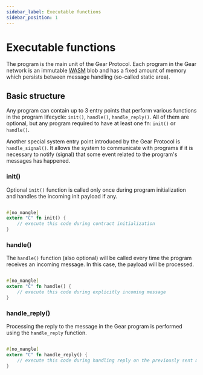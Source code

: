```yaml
---
sidebar_label: Executable functions
sidebar_position: 1
---
```


# Executable functions

The program is the main unit of the Gear Protocol. Each program in the Gear network is an immutable [WASM](/docs/gear/technology/WASM) blob and has a fixed amount of memory which persists between message handling (so-called static area).

## Basic structure

Any program can contain up to 3 entry points that perform various functions in the program lifecycle: `init()`, `handle()`, `handle_reply()`. All of them are optional, but any program required to have at least one fn: `init()` or `handle()`.

Another special system entry point introduced by the Gear Protocol is `handle_signal()`. It allows the system to communicate with programs if it is necessary to notify (signal) that some event related to the program's messages has happened.

### init()

Optional `init()` function is called only once during program initialization and handles the incoming init payload if any.

```rust

#[no_mangle]
extern "C" fn init() {
    // execute this code during contract initialization
}

```

### handle()

The `handle()` function (also optional) will be called every time the program receives an incoming message. In this case, the payload will be processed.

```rust

#[no_mangle]
extern "C" fn handle() {
    // execute this code during explicitly incoming message
}

```

### handle_reply()

Processing the reply to the message in the Gear program is performed using the `handle_reply` function.

```rust

#[no_mangle]
extern "C" fn handle_reply() {
    // execute this code during handling reply on the previously sent message
}

```
